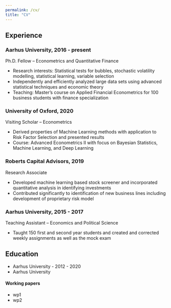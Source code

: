 ```yaml
---
permalink: /cv/
title: "CV"
---
```


## Experience 
### Aarhus University, 2016 - present 
Ph.D. Fellow – Econometrics and Quantitative Finance
- Research interests: Statistical tests for bubbles, stochastic volatility modelling, statistical learning, variable selection
- Independently and efficiently analyzed large data sets using advanced statistical techniques and economic theory
- Teaching: Master’s course on Applied Financial Econometrics for 100 business students with finance specialization

### University of Oxford, 2020
Visiting Scholar – Econometrics
- Derived properties of Machine Learning methods with application to Risk Factor Selection and presented results
- Course: Advanced Econometrics II with focus on Bayesian Statistics, Machine Learning, and Deep Learning

### Roberts Capital Advisors, 2019
Research Associate 
- Developed machine learning based stock screener and incorporated quantitative analysis in identifying investments
- Contributed significantly to identification of new business lines including development of proprietary risk model

### Aarhus University, 2015 - 2017
Teaching Assistant – Economics and Political Science
- Taught 150 first and second year students and created and corrected weekly assignments as well as the mock exam

## Education 
- Aarhus University - 2012 - 2020 
- Aarhus University 

#### Working papers 
- wp1 
- wp2